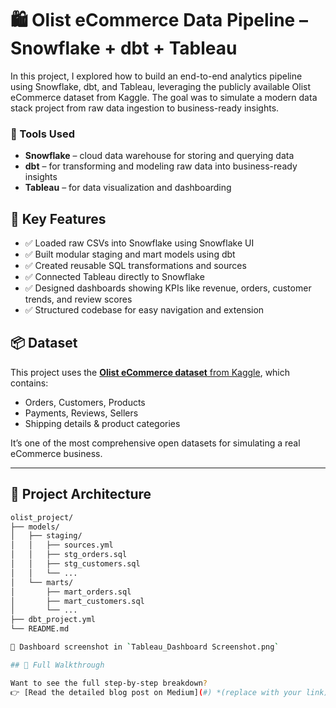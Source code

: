 # 🛍️ Olist eCommerce Data Pipeline – Snowflake + dbt + Tableau

In this project, I explored how to build an end-to-end analytics pipeline using Snowflake, dbt, and Tableau, leveraging the publicly available Olist eCommerce dataset from Kaggle. The goal was to simulate a modern data stack project from raw data ingestion to business-ready insights.

### 🔧 Tools Used
- **Snowflake** – cloud data warehouse for storing and querying data
- **dbt** – for transforming and modeling raw data into business-ready insights
- **Tableau** – for data visualization and dashboarding

## 🌟 Key Features

- ✅ Loaded raw CSVs into Snowflake using Snowflake UI
- ✅ Built modular staging and mart models using dbt  
- ✅ Created reusable SQL transformations and sources  
- ✅ Connected Tableau directly to Snowflake  
- ✅ Designed dashboards showing KPIs like revenue, orders, customer trends, and review scores  
- ✅ Structured codebase for easy navigation and extension  

## 📦 Dataset

This project uses the [**Olist eCommerce dataset** from Kaggle](https://www.kaggle.com/datasets/olistbr/brazilian-ecommerce), which contains:
- Orders, Customers, Products
- Payments, Reviews, Sellers
- Shipping details & product categories

It’s one of the most comprehensive open datasets for simulating a real eCommerce business.

---

## 📐 Project Architecture

```bash
olist_project/
├── models/
│   ├── staging/
│   │   ├── sources.yml
│   │   ├── stg_orders.sql
│   │   ├── stg_customers.sql
│   │   └── ...
│   └── marts/
│       ├── mart_orders.sql
│       ├── mart_customers.sql
│       └── ...
├── dbt_project.yml
└── README.md

👀 Dashboard screenshot in `Tableau_Dashboard Screenshot.png`

## 📖 Full Walkthrough

Want to see the full step-by-step breakdown?  
👉 [Read the detailed blog post on Medium](#) *(replace with your link)*
